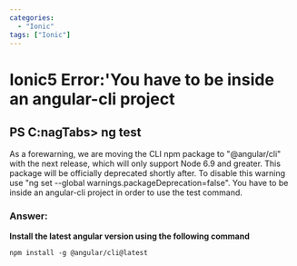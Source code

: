 ```yaml
---
categories: 
  - "Ionic"
tags: ["Ionic"]
---
```


# Ionic5 Error:'You have to be inside an angular-cli project

## PS C:nagTabs> ng test

As a forewarning, we are moving the CLI npm package to "@angular/cli" with the next release, which will only support Node 6.9 and greater. This package will be officially deprecated shortly after. To disable this warning use "ng set --global warnings.packageDeprecation=false". You have to be inside an angular-cli project in order to use the test command.

### **Answer:**

**Install the latest angular version using the following command**

`npm install -g @angular/cli@latest`

